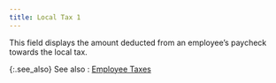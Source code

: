 ```yaml
---
title: Local Tax 1
---
```



This field displays the amount deducted from an employee’s paycheck towards the local tax.


{:.see_also}
See also
: [Employee Taxes]({{site.prl_baseurl}}/payroll-process/transaction-details/employee_taxes.html)
